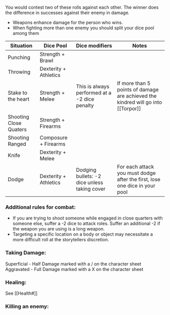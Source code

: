 You would contest two of these rolls against each other. The winner does the difference in successes against their enemy in damage.

* Weapons enhance damage for the person who wins.
* When fighting more than one enemy you should split your dice pool among them

| Situation              | Dice Pool             | Dice modifiers                                | Notes                                                                            |
| ---------------------- | --------------------- | --------------------------------------------- | -------------------------------------------------------------------------------- |
| Punching               | Strength + Brawl      |                                               |                                                                                  |
| Throwing               | Dexterity + Athletics |                                               |                                                                                  |
| Stake to the heart     | Strength + Melee      | This is always performed at a -2 dice penalty | If more than 5 points of damage are achieved the kindred will go into [[Torpor]] |
| Shooting Close Quaters | Strength + Firearms   |                                               |                                                                                  |
| Shooting Ranged        | Composure + Firearms  |                                               |                                                                                  |
| Knife                  | Dexterity + Melee     |                                               |                                                                                  |
| Dodge                  | Dexterity + Athletics | Dodging bullets: -2 dice unless taking cover  | For each attack you must dodge after the first, lose one dice in your pool       |

### Additional rules for combat:
* If you are trying to shoot someone while engaged in close quarters with someone else, suffer a -2 dice to attack roles. Suffer an additional -2 if the weapon you are using is a long weapon.
* Targeting a specific location on a body or object may necessitate a more difficult roll at the storytellers discretion.

### Taking Damage:
Superficial - Half Damage marked with a / on the character sheet
Aggravated - Full Damage marked with a X on the character sheet

### Healing:
See [[Health#]]

### Killing an enemy:
